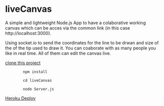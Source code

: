 # liveCanvas
A simple and lightweight Node.js App to have a colaborative working canvas which can be acces via the common link (in this case http://localhost:3000).

Using socket.io to send the coordinates for the line to be drwan and size of the of the tip used to draw it.
You can coaborate with as many people you like in real time.
All of them can edit the canvas live.

[clone this project](git@github.com:Aanandmayi/liveCanvas.git/)


```
        npm install
```
```
        cd liveCanvas
```
```
        node Server.js
```

[Heroku Deploy]()
